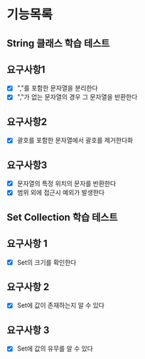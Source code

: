 # 기능목록

## String 클래스 학습 테스트

## 요구사항1

- [x] ","를 포함한 문자열을 분리한다
- [x] ","가 없는 문자열의 경우 그 문자열을 반환한다

## 요구사항2

- [x] 괄호를 포함한 문자열에서 괄호를 제거한다화

## 요구사항3

- [x] 문자열의 특정 위치의 문자를 반환한다
- [x] 범위 외에 접근시 예외가 발생한다

## Set Collection 학습 테스트

## 요구사항 1

- [x] Set의 크기를 확인한다

## 요구사항 2

- [x] Set에 값이 존재하는지 알 수 있다

## 요구사항 3

- [x] Set에 값의 유무를 알 수 있다